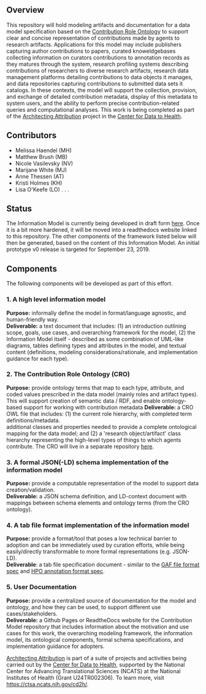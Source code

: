## Overview
This repository will hold modeling artifacts and documentation for a data model specification based on the [Contribution Role Ontology](https://github.com/data2health/contributor-role-ontology) to support clear and concise representation of contributions made by agents to research artifacts. Applications for this model may include publishers capturing author contributions to papers, curated knoweldgebases collecting information on curators contributions to annotation records as they matures through the system, research profiling systems describing contributions of researchers to diverse research artifacts, research data management platforms detailing contributions to data objects it manages, and data repositories capturing contributions to submitted data sets it catalogs. In these contexts, the model will support the collection, provision, and exchange of detailed contribution metadata, display of this metadata to system users, and the ability to perform precise contribution-related queries and computational analyses. This work is being completed as part of the [Architecting Attribution](https://github.com/data2health/architecting_attribution) project in the [Center for Data to Health](https://ctsa.ncats.nih.gov/cd2h/).

## Contributors
- Melissa Haendel (MH)
- Matthew Brush (MB)
- Nicole Vasilevsky (NV)
- Marijane White (MJ)
- Anne Thessen (AT)
- Kristi Holmes (KH)
- Lisa O'Keefe (LO)
. . .
  
## Status
The Information Model is currently being developed in draft form [here](https://docs.google.com/document/d/1jMISwIFNj38AUfNZZbT_Osq7vrkmqZYsJ4ubmqEbOa8/edit). Once it is a bit more hardened, it will be moved into a readthedocs website linked to this repository. The other components of the framework listed below will then be generated, based on the content of this Information Model. An initial prototype v0 release is targeted for September 23, 2019.

## Components 
The following components will be developed as part of this effort.  

### 1. A high level information model
**Purpose:** informally define the model in format/language agnostic, and human-friendly way.  
**Deliverable:** a text document that includes: (1) an introduction outlining scope, goals, use cases, and overarching framework for the model, (2) the Information Model itself - described as some combination of UML-like diagrams, tables defining types and attributes in the model, and textual content (definitions, modeling considerations/rationale, and implementation guidance for each type).

### 2. The Contribution Role Ontology (CRO)
**Purpose:** provide ontology terms that map to each type, attribute, and coded values prescribed in the data model (mainly roles and artifact types). This will support creation of semantic data / RDF, and enable ontology-based support for working with contribution metadata
**Deliverable:** a CRO OWL file that includes: (1) the current role hierarchy, with completed term definitions/metadata.  
additional classes and properties needed to provide a complete ontological mapping for the data model; and (2) 
a 'research object/artifact' class hierarchy representing the high-level types of things to which agents contribute. The CRO will live in a separate repository [here](https://github.com/data2health/contributor-role-ontology).

### 3. A formal JSON(-LD) schema implementation of the information model
**Purpose:** provide a computable representation of the model to support data creation/validation.  
**Deliverable:** a JSON schema definition, and LD-context document with mappings between schema elements and ontology terms (from the CRO ontology).

### 4. A tab file format implementation of the information model
**Purpose:** provide a format/tool that poses a low technical barrier to adoption and  can be immediately used by curation efforts, while being easily/directly transformable to more formal representations (e.g. JSON-LD).  
**Deliverable**: a tab file specification document - similar to the [GAF file format spec](http://geneontology.org/docs/go-annotation-file-gaf-format-2.0/) and [HPO annotation format spec](https://hpo-annotation-qc.readthedocs.io/en/latest/annotationFormat.html).

### 5. User Documentation
**Purpose:** provide a centralized source of documentation for the model and ontology, and how they can be used, to support different use cases/stakeholders.  
**Deliverable:** a Github Pages or ReadtheDocs website for the Contribution Model repository that includes information about the motivation and use cases for this work, the overarching modeling framework, the information model, its ontological components, formal schema specifications, and implementation guidance for adopters.

[Architecting Attribution](https://github.com/data2health/architecting_attribution) is part of a suite of projects and activities being carried out by the [Center for Data to Health](https://ctsa.ncats.nih.gov/cd2h/), supported by the National Center for Advancing Translational Sciences (NCATS) at the National Institutes of Health (Grant U24TR002306). To learn more, visit https://ctsa.ncats.nih.gov/cd2h/.
